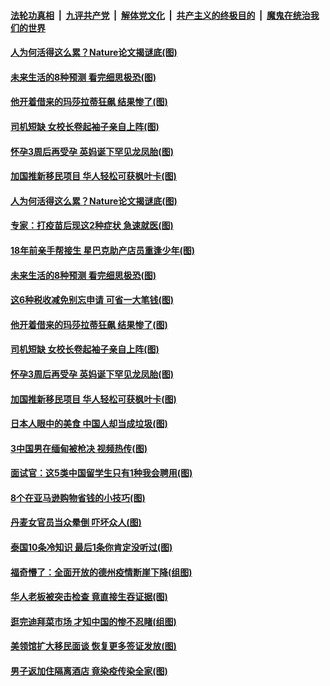 ####  [法轮功真相](../../../../basic/blob/master/README.md?t=04190131) &nbsp;|&nbsp; [九评共产党](../../../../9ping.md/blob/master/README.md?t=04190131) &nbsp;|&nbsp; [解体党文化](../../../../jtdwh.md/blob/master/README.md?t=04190131)  &nbsp;|&nbsp; [共产主义的终极目的](../../../../gczydzjmd.md/blob/master/README.md?t=04190131) &nbsp;|&nbsp; [魔鬼在统治我们的世界](../../../../mgztzwmdsj.md/blob/master/README.md?t=04190131) 

#### [人为何活得这么累？Nature论文揭谜底(图)](../pages/p3/969075.md?t=04190131) 

#### [未来生活的8种预测 看完细思极恐(图)](../pages/p3/968750.md?t=04190131) 

#### [他开着借来的玛莎拉蒂狂飙 结果惨了(图)](../pages/p3/968968.md?t=04190131) 

#### [司机短缺 女校长卷起袖子亲自上阵(图)](../pages/p3/968965.md?t=04190131) 

#### [怀孕3周后再受孕 英妈诞下罕见龙凤胎(图)](../pages/p3/968963.md?t=04190131) 

#### [加国推新移民项目 华人轻松可获枫叶卡(图)](../pages/p3/968948.md?t=04190131) 

#### [人为何活得这么累？Nature论文揭谜底(图)](../pages/p3/969075.md?t=04190131) 

#### [专家：打疫苗后现这2种症状 急速就医(图)](../pages/p3/969069.md?t=04190131) 

#### [18年前亲手帮接生 星巴克助产店员重逢少年(图)](../pages/p3/969050.md?t=04190131) 

#### [未来生活的8种预测 看完细思极恐(图)](../pages/p3/968750.md?t=04190131) 

#### [这6种税收减免别忘申请 可省一大笔钱(图)](../pages/p3/968997.md?t=04190131) 

#### [他开着借来的玛莎拉蒂狂飙 结果惨了(图)](../pages/p3/968968.md?t=04190131) 

#### [司机短缺 女校长卷起袖子亲自上阵(图)](../pages/p3/968965.md?t=04190131) 

#### [怀孕3周后再受孕 英妈诞下罕见龙凤胎(图)](../pages/p3/968963.md?t=04190131) 

#### [加国推新移民项目 华人轻松可获枫叶卡(图)](../pages/p3/968948.md?t=04190131) 

#### [日本人眼中的美食 中国人却当成垃圾(图)](../pages/p3/968857.md?t=04190131) 

#### [3中国男在缅甸被枪决 视频热传(图)](../pages/p3/968902.md?t=04190131) 

#### [面试官：这5类中国留学生只有1种我会聘用(图)](../pages/p3/968784.md?t=04190131) 

#### [8个在亚马逊购物省钱的小技巧(图)](../pages/p3/968891.md?t=04190131) 

#### [丹麦女官员当众晕倒 吓坏众人(图)](../pages/p3/968886.md?t=04190131) 

#### [泰国10条冷知识 最后1条你肯定没听过(图)](../pages/p3/968846.md?t=04190131) 

#### [福奇懵了：全面开放的德州疫情断崖下降(组图)](../pages/p3/968779.md?t=04190131) 

#### [华人老板被突击检查 竟直接生吞证据(图)](../pages/p3/968762.md?t=04190131) 

#### [逛完迪拜菜市场 才知中国的惨不忍睹(组图)](../pages/p3/968739.md?t=04190131) 

#### [美领馆扩大移民面谈 恢复更多签证发放(图)](../pages/p3/968732.md?t=04190131) 

#### [男子返加住隔离酒店 竟染疫传染全家(图)](../pages/p3/968705.md?t=04190131) 

